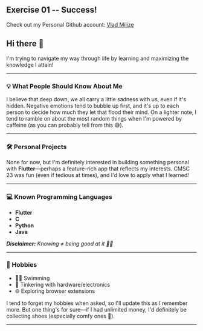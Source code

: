 ## Exercise 01 -- Success!
Check out my Personal Github account: [Vlad Milize](https://github.com/VladMilize)

## Hi there 👋

I'm trying to navigate my way through life by learning and maximizing the knowledge I attain!

---

### 💡 What People Should Know About Me

I believe that deep down, we all carry a little sadness with us, even if it's hidden. Negative emotions tend to bubble up first, and it's up to each person to decide how much they let that flood their mind. On a lighter note, I tend to ramble on about the most random things when I'm powered by caffeine (as you can probably tell from this 😅).

---

### 🛠️ Personal Projects

None for now, but I'm definitely interested in building something personal with **Flutter**—perhaps a feature-rich app that reflects my interests. CMSC 23 was fun (even if tedious at times), and I'd love to apply what I learned!

---

### 💻 Known Programming Languages

- **Flutter**
- **C**
- **Python**
- **Java**

_**Disclaimer:** Knowing ≠ being good at it 🤷‍♂️_

---

### 🎯 Hobbies

- 🏊‍♂️ Swimming
- 🔧 Tinkering with hardware/electronics
- 🌐 Exploring browser extensions

I tend to forget my hobbies when asked, so I'll update this as I remember more. But one thing's for sure—if I had unlimited money, I'd definitely be collecting shoes (especially comfy ones 🥿).

---

<!--
**VladMilize/VladMilize** is a ✨ _special_ ✨ repository because its `README.md` (this file) appears on your GitHub profile.

Here are some ideas to get you started:

- 🔭 I’m currently working on ...
- 🌱 I’m currently learning ...
- 👯 I’m looking to collaborate on ...
- 🤔 I’m looking for help with ...
- 💬 Ask me about ...
- 📫 How to reach me: ...
- 😄 Pronouns: ...
- ⚡ Fun fact: ...
-->
